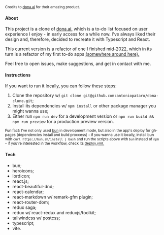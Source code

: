 <sub>Credits to [dona.ai](https://dona.ai/) for their amazing product.</sub>

#### About
This project is a clone of [dona.ai,](https://dona.ai/) which is a to-do list focused on user experience I enjoy - in early access for a while now. I've always liked their design and, therefore, decided to recreate it with Typescript and React.

This current version is a refactor of one I finished mid-2022, which in its turn is a refactor of my first to-do apps [(somewhere around here).](https://github.com/antoniopataro/my-sandbox)

Feel free to open issues, make suggestions, and get in contact with me.

#### Instructions
If you want to run it locally, you can follow these steps:

1. Clone the repository w/ `git clone git@github.com:antoniopataro/dona-clone.git`;
2. Install its dependencies w/ `npm install` or other package manager you might wanna use;
3. Either run `npm run dev` for a development version or `npm run build && npm run preview` for a production preview version.

<sub>Fun fact: I've not only used [bun](https://github.com/oven-sh/bun) in development mode, but also in the app's deploy for gh-pages (dependencies install and build proccess) - if you wanna use it locally, install bun with `curl https://bun.sh/install | bash` and run the scripts above with `bun` instead of `npm` - if you're interested in the workflow, check its [deploy.yml.](https://github.com/antoniopataro/dona-clone/blob/main/.github/workflows/deploy.yml)</sub>

#### Tech
- bun;
- heroicons;
- lordicon;
- react.js;
- react-beautiful-dnd;
- react-calendar;
- react-markdown w/ remark-gfm plugin;
- react-router-dom;
- redux saga;
- redux w/ react-redux and reduxjs/toolkit;
- tailwindcss w/ postcss;
- typescript;
- vite.
